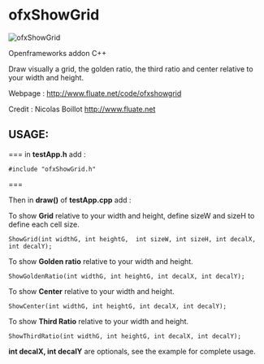 # ofxShowGrid

![ofxShowGrid](https://raw.github.com/fluaten/ofxShowGrid/master/ofxaddons_thumbnail.png)

Openframeworks addon C++

Draw visually a grid, the golden ratio, the third ratio and center relative to your width and height.

Webpage : <http://www.fluate.net/code/ofxshowgrid>

Credit : Nicolas Boillot <http://www.fluate.net>

  
    
    
## USAGE:
  
    
    
===
in __testApp.h__ add :

	#include "ofxShowGrid.h" 


===

Then in __draw()__ of __testApp.cpp__ add :

To show __Grid__ relative to your width and height, define sizeW and sizeH to define each cell size.

	ShowGrid(int widthG, int heightG,  int sizeW, int sizeH, int decalX, int decalY);

To show __Golden ratio__ relative to your width and height.

	ShowGoldenRatio(int widthG, int heightG, int decalX, int decalY);

To show __Center__ relative to your width and height.
    
	ShowCenter(int widthG, int heightG, int decalX, int decalY);

To show __Third Ratio__ relative to your width and height.
  
	ShowThirdRatio(int widthG, int heightG, int decalX, int decalY);
	

 __int decalX, int decalY__ are optionals, see the example for complete usage.	


	
	




